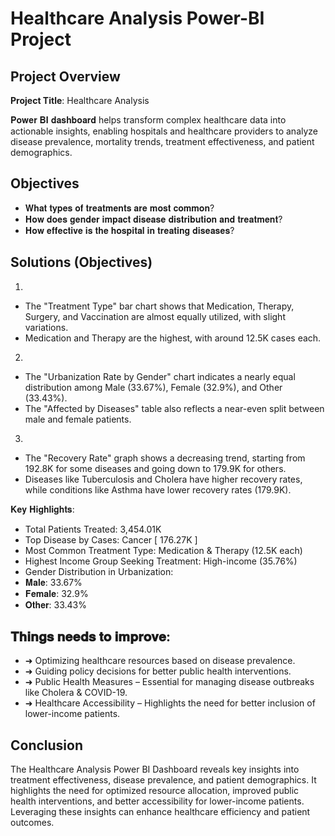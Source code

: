 # Healthcare Analysis Power-BI Project

## Project Overview

**Project Title**: Healthcare Analysis 

𝐏𝐨𝐰𝐞𝐫 𝐁𝐈 𝐝𝐚𝐬𝐡𝐛𝐨𝐚𝐫𝐝 helps transform complex healthcare data into actionable insights, enabling hospitals and healthcare providers to analyze disease prevalence, mortality trends, treatment effectiveness, and patient demographics.

## Objectives

- 𝐖𝐡𝐚𝐭 𝐭𝐲𝐩𝐞𝐬 𝐨𝐟 𝐭𝐫𝐞𝐚𝐭𝐦𝐞𝐧𝐭𝐬 𝐚𝐫𝐞 𝐦𝐨𝐬𝐭 𝐜𝐨𝐦𝐦𝐨𝐧?
- 𝐇𝐨𝐰 𝐝𝐨𝐞𝐬 𝐠𝐞𝐧𝐝𝐞𝐫 𝐢𝐦𝐩𝐚𝐜𝐭 𝐝𝐢𝐬𝐞𝐚𝐬𝐞 𝐝𝐢𝐬𝐭𝐫𝐢𝐛𝐮𝐭𝐢𝐨𝐧 𝐚𝐧𝐝 𝐭𝐫𝐞𝐚𝐭𝐦𝐞𝐧𝐭?
- 𝐇𝐨𝐰 𝐞𝐟𝐟𝐞𝐜𝐭𝐢𝐯𝐞 𝐢𝐬 𝐭𝐡𝐞 𝐡𝐨𝐬𝐩𝐢𝐭𝐚𝐥 𝐢𝐧 𝐭𝐫𝐞𝐚𝐭𝐢𝐧𝐠 𝐝𝐢𝐬𝐞𝐚𝐬𝐞𝐬?


## Solutions (Objectives)

1.
- The "Treatment Type" bar chart shows that Medication, Therapy, Surgery, and Vaccination are almost equally utilized, with slight variations.
- Medication and Therapy are the highest, with around 12.5K cases each.
2.
- The "Urbanization Rate by Gender" chart indicates a nearly equal distribution among Male (33.67%), Female (32.9%), and Other (33.43%).
- The "Affected by Diseases" table also reflects a near-even split between male and female patients.
3.
- The "Recovery Rate" graph shows a decreasing trend, starting from 192.8K for some diseases and going down to 179.9K for others.
- Diseases like Tuberculosis and Cholera have higher recovery rates, while conditions like Asthma have lower recovery rates (179.9K).

𝐊𝐞𝐲 𝐇𝐢𝐠𝐡𝐥𝐢𝐠𝐡𝐭𝐬:

- Total Patients Treated: 3,454.01K
- Top Disease by Cases: Cancer [ 176.27K ]
- Most Common Treatment Type: Medication & Therapy (12.5K each) 
- Highest Income Group Seeking Treatment: High-income (35.76%) 
- Gender Distribution in Urbanization:
 - 𝐌𝐚𝐥𝐞: 33.67%
 - 𝐅𝐞𝐦𝐚𝐥𝐞: 32.9%
 - 𝐎𝐭𝐡𝐞𝐫: 33.43%

## 𝐓𝐡𝐢𝐧𝐠𝐬 𝐧𝐞𝐞𝐝𝐬 𝐭𝐨 𝐢𝐦𝐩𝐫𝐨𝐯𝐞:

- ➜ Optimizing healthcare resources based on disease prevalence.
- ➜ Guiding policy decisions for better public health interventions.
- ➜ Public Health Measures – Essential for managing disease outbreaks like Cholera & COVID-19.
- ➜ Healthcare Accessibility – Highlights the need for better inclusion of lower-income patients.

## Conclusion

The Healthcare Analysis Power BI Dashboard reveals key insights into treatment effectiveness, disease prevalence, and patient demographics. 
It highlights the need for optimized resource allocation, improved public health interventions, and better accessibility for lower-income patients.
Leveraging these insights can enhance healthcare efficiency and patient outcomes.
